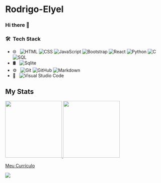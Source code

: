# Rodrigo-Elyel

### Hi there 👋

<!--
**Rodrigo-Elyel/Rodrigo-Elyel** is a ✨ _special_ ✨ repository because its `README.md` (this file) appears on your GitHub profile.

Here are some ideas to get you started:

- 🔭 I’m currently working on ...
- 🌱 I’m currently learning ...
- 👯 I’m looking to collaborate on ...
- 🤔 I’m looking for help with ...
- 💬 Ask me about ...
- 📫 How to reach me: ...
- 😄 Pronouns: ...
- ⚡ Fun fact: ...
-->


### 🛠 &nbsp;Tech Stack

- 🌐 &nbsp;
  ![HTML](https://img.shields.io/badge/-HTML-333333?style=flat&logo=HTML5)
  ![CSS](https://img.shields.io/badge/-CSS-333333?style=flat&logo=CSS3&logoColor=1572B6)
  ![JavaScript](https://img.shields.io/badge/-JavaScript-333333?style=flat&logo=javascript)
  <!--![TypeScript](https://img.shields.io/badge/-TypeScript-333333?style=flat&logo=TypeScript)-->
  ![Bootstrap](https://img.shields.io/badge/-Bootstrap-333333?style=flat&logo=bootstrap&logoColor=563D7C)
  <!--![Node.js](https://img.shields.io/badge/-Node.js-333333?style=flat&logo=node.js)-->
  ![React](https://img.shields.io/badge/-React-333333?style=flat&logo=react)
  ![Python](https://img.shields.io/badge/-Python-333333?style=flat&logo=Python)
  ![C](https://img.shields.io/badge/-C-333333?style=flat&logo=C)
  <!--![Java](https://img.shields.io/badge/-Java-333333?style=flat&logo=Java&logoColor=007396)-->
  ![SQL](https://img.shields.io/badge/-SQL-333333?style=flat&logo=MySQL)
- 🛢 &nbsp;
  ![Sqlite](https://img.shields.io/badge/-Sqlite-333333?style=flat&logo=sqlite)
  <!--![Cloud Firestore](https://img.shields.io/badge/-Cloud%20Firestore-333333?style=flat&logo=firebase)-->
- ⚙️ &nbsp;
  ![Git](https://img.shields.io/badge/-Git-333333?style=flat&logo=git)
  ![GitHub](https://img.shields.io/badge/-GitHub-333333?style=flat&logo=github)
  ![Markdown](https://img.shields.io/badge/-Markdown-333333?style=flat&logo=markdown)
- 🔧 &nbsp;
  ![Visual Studio Code](https://img.shields.io/badge/-Visual%20Studio%20Code-333333?style=flat&logo=visual-studio-code&logoColor=007ACC)

## My Stats
<p>
<a href="https://github.com/rodrigoelyel">
  <img height="180em" src="https://github-readme-stats.vercel.app/api?username=rodrigoelyel&show_icons=true&theme=radical" />
  <img height="180em" src="https://github-readme-stats-eight-theta.vercel.app/api/top-langs/?username=rodrigoelyel&layout=compact&langs_count=8&theme=algolia"/>
</a>
</p>

<a href="https://drive.google.com/file/d/1kOJ1aGzO92prhbH8iET2pOlBUa4C9Ycw/view?usp=sharing">Meu Currículo</a>

![](https://komarev.com/ghpvc/?username=rodrigoelyel&color=blue&style=flat)

